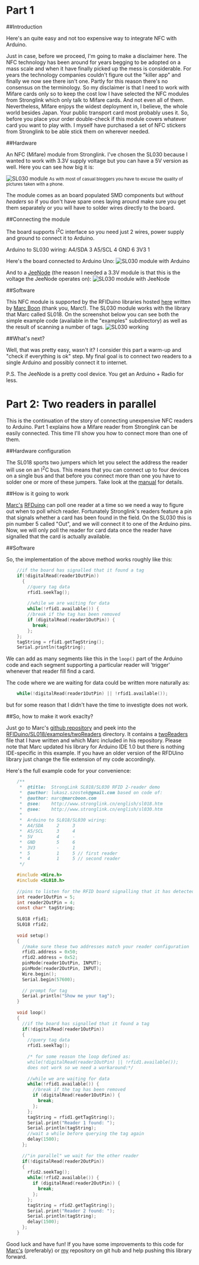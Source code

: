 # Part 1

##Introduction

Here's an quite easy and not too expensive way to integrate NFC with Arduino.

Just in case, before we proceed, I'm going to make a disclaimer here. The NFC technology has been around for years begging to be adopted on a mass scale and when it have finally picked up the mess is considerable. For years the technology companies couldn't figure out the "killer app" and finally we now see there isn't one. Partly for this reason there's no consensus on the terminology. So my disclaimer is that I need to work with Mifare cards only so to keep the cost low I have selected the NFC modules from Stronglink which only talk to Mifare cards. And not even all of them. Nevertheless, Mifare enjoys the widest deployment in, I believe, the whole world besides Japan. Your public transport card most probably uses it. So, before you place your order double-check if this module covers whatever card you want to play with. I myself have purchased a set of NFC stickers from Stronglink to be able stick them on wherever needed.

##Hardware

An NFC (Mifare) module from Stronglink. I've chosen the SL030 because I wanted to work with 3.3V supply voltage but you can have a 5V version as well. Here you can see how big it is:

![SL030 module](https://github.com/ls6/Arduino-and-NFC/blob/master/pics/sl030.jpg)
<small>As with most of casual bloggers you have to excuse the quality of pictures taken with a phone.</small>

The module comes as an board populated SMD components but _without headers_ so if you don't have spare ones laying around make sure you get them separately or you will have to solder wires directly to the board.

##Connecting the module

The board supports I<sup>2</sup>C interface so you need just 2 wires, power supply and ground to connect it to Arduino.

Arduino to SL030 wiring:
	A4/SDA 3
	A5/SCL 4
	GND    6
	3V3    1

Here's the board connected to Arduino Uno:
![SL030 module with Arduino](https://github.com/ls6/Arduino-and-NFC/blob/master/pics/sl30Arduino.jpg)

And to a [JeeNode](http://jeelabs.net/projects/hardware/wiki/JeeNode) (the reason I needed a 3.3V module is that this is the voltage the JeeNode operates on): 
![SL030 module with JeeNode](https://github.com/ls6/Arduino-and-NFC/blob/master/pics/sl30JeeNode.jpg)

##Software

This NFC module is supported by the RFIDuino libraries hosted [here](http://github.com/marcboon/RFIDuino/) written by [Marc Boon](http://marcboon.com/) (thank you, Marc!). The SL030 module works with the library that Marc called SL018. On the screenshot below you can see both the simple example code (available in the "examples" subdirectory) as well as the result of scanning a number of tags.
![SL030 working](https://github.com/ls6/Arduino-and-NFC/blob/master/pics/JeeNodeOneReader.png)

##What's next?

Well, that was pretty easy, wasn't it? I consider this part a warm-up and "check if everything is ok" step. My final goal is to connect two readers to a single Arduino and possibly connect it to internet.

P.S. The JeeNode is a pretty cool device. You get an Arduino + Radio for less.

# Part 2: Two readers in parallel

This is the continuation of the story of connecting unexpensive NFC readers to Arduino. Part 1 explains how a Mifare reader from Stronglink can be easily connected. This time I'll show you how to connect more than one of them.

##Hardware configuration

The SL018 sports two jumpers which let you select the address the reader will use on an I<sup>2</sup>C bus. This means that you can connect up to four devices on a single bus and that before you connect more than one you have to solder one or more of these jumpers. Take look at the [manual](http://www.stronglink-rfid.com/download/SL030-User-Manual.pdf) for details.

##How is it going to work

[Marc's](http://marcboon.com/) [RFDuino](http://github.com/marcboon/RFIDuino/) can poll one reader at a time so we need a way to figure out when to poll which reader. Fortunately Stronglink's readers feature a pin that signals whether a card has been found in the field. On the SL030 this is pin number 5 called "Out", and we will connect it to one of the Arduino pins. Now, we will only poll the reader for card data once the reader have signalled that the card is actually available.

##Software

So, the implementation of the above method works roughly like this:
``` c
	//if the board has signalled that it found a tag
	if(!digitalRead(reader1OutPin)) 
	  {
	    //query tag data
	    rfid1.seekTag();
	    
	    //while we are waiting for data
	    while(!rfid1.available()) {
	    //break if the tag has been removed
	    if (digitalRead(reader1OutPin)) {
	      break;
	    };
	};
	tagString = rfid1.getTagString();
	Serial.println(tagString);
```		
We can add as many segments like this in the `loop()` part of the Arduino code and each segment supporting a particular reader will 'trigger' whenever that reader fill find a card.

The code where we are waiting for data could be written more naturally as:
``` c
	while(!digitalRead(reader1OutPin) || !rfid1.available());
```
but for some reason that I didn't have the time to investigte does not work.

##So, how to make it work exaclty?

Just go to Marc's [github repository](http://github.com/marcboon/RFIDuino/) and peek into the [RFIDuino/SL018/examples/twoReaders](https://github.com/marcboon/RFIDuino/tree/master/SL018/examples/twoReaders) directory. It contains a [twoReaders](https://github.com/marcboon/RFIDuino/blob/master/SL018/examples/twoReaders/twoReaders.ino) file that I have written and which Marc included in his repository. Please note that Marc updated his library for Arduino IDE 1.0 but there is nothing IDE-specific in this example. If you have an older version of the RFDUino library just change the file extension of my code accordingly.

Here's the full example code for your convenience:
``` c
    /**
     *  @title:  StrongLink SL018/SL030 RFID 2-reader demo
     *  @author: lukasz.szostek@gmail.com based on code of:
     *  @author: marc@marcboon.com
     *  @see:    http://www.stronglink.cn/english/sl018.htm
     *  @see:    http://www.stronglink.cn/english/sl030.htm
     *
     *  Arduino to SL018/SL030 wiring:
     *  A4/SDA     2     3
     *  A5/SCL     3     4
     *  5V         4     -
     *  GND        5     6
     *  3V3        -     1
     *  5          1     5 // first reader
     *  4          1     5 // second reader
     */

    #include <Wire.h>
    #include <SL018.h>
    
    //pins to listen for the RFID board signalling that it has detected a tag
    int reader1OutPin = 5;
    int reader2OutPin = 4;
    const char* tagString;
    
    SL018 rfid1;
    SL018 rfid2;
    
    void setup()
    {
      //make sure these two addresses match your reader configuration
      rfid1.address = 0x50;
      rfid2.address = 0x52;
      pinMode(reader1OutPin, INPUT);
      pinMode(reader2OutPin, INPUT);
      Wire.begin();
      Serial.begin(57600);
    
      // prompt for tag
      Serial.println("Show me your tag");
    }
    
    void loop()
    {
      //if the board has signalled that it found a tag
      if(!digitalRead(reader1OutPin)) 
      {
        //query tag data
    	rfid1.seekTag();
    	
    	/* for some reason the loop defined as:
        while(!digitalRead(reader1OutPin) || !rfid1.available());
    	does not work so we need a workaround:*/
    
	    //while we are waiting for data
	    while(!rfid1.available()) {
	      //break if the tag has been removed
          if (digitalRead(reader1OutPin)) {
            break;
          };
        };
        tagString = rfid1.getTagString();
        Serial.print("Reader 1 found: ");
        Serial.println(tagString);
	    //wait a while before querying the tag again
        delay(1500);
      };
      
      //"in parallel" we wait for the other reader
      if(!digitalRead(reader2OutPin)) 
      {
        rfid2.seekTag();
        while(!rfid2.available()) {
          if (digitalRead(reader2OutPin)) {
            break;
          };
        };
        tagString = rfid2.getTagString();
        Serial.print("Reader 2 found: ");
        Serial.println(tagString);
        delay(1500);  
      };
    }
```
Good luck and have fun! If you have some improvements to this code for [Marc's](https://github.com/marcboon/RFIDuino) (preferably) or [my](https://github.com/ls6/RFIDuino) repository on git hub and help pushing this library forward.
